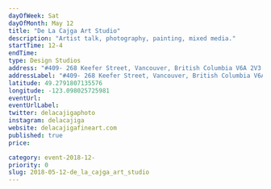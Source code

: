 ```yaml
---
dayOfWeek: Sat
dayOfMonth: May 12
title: "De La Cajga Art Studio"
description: "Artist talk, photography, painting, mixed media."
startTime: 12-4
endTime: 
type: Design Studios
address: "#409- 268 Keefer Street, Vancouver, British Columbia V6A 2V3 unit 409, Vancouver, BC, Canada"
addressLabel: "#409- 268 Keefer Street, Vancouver, British Columbia V6A 2V3 unit 409"
latitude: 49.2791807135576
longitude: -123.098025725981
eventUrl: 
eventUrlLabel: 
twitter: delacajigaphoto
instagram: delacajiga
website: delacajigafineart.com
published: true
price: 

category: event-2018-12-
priority: 0
slug: 2018-05-12-de_la_cajga_art_studio
---
```

